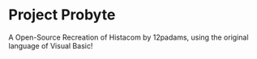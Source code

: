 # Project Probyte
A Open-Source Recreation of Histacom by 12padams, using the original language of Visual Basic!
